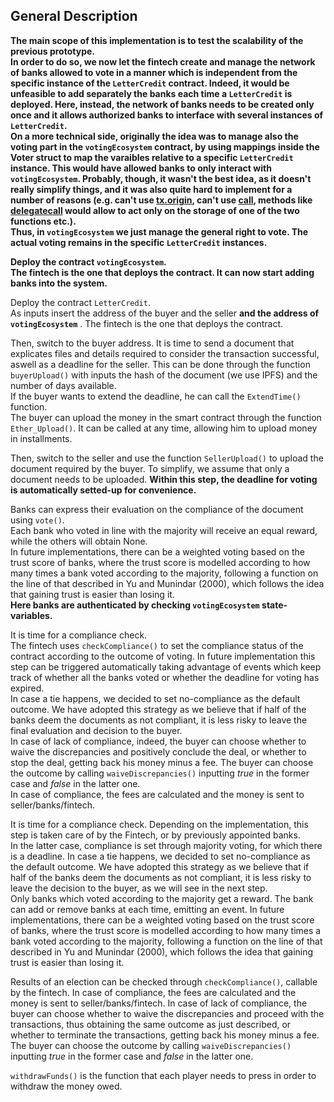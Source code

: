 ## General Description 

**The main scope of this implementation is to test the scalability of the previous prototype. \
In order to do so, we now let the fintech create and manage the network of banks allowed to vote in a manner which is independent from the specific instance of the `LetterCredit` contract. Indeed, it would be unfeasible to add separately the banks each time a `LetterCredit` is deployed. Here, instead, the network of banks needs to be created only once and it allows authorized banks to interface with several instances of `LetterCredit`. \
On a more technical side, originally the idea was to manage also the voting part in the `votingEcosystem` contract, by using mappings inside the Voter struct to map the varaibles relative to a specific `LetterCredit` instance. This would have allowed banks to only interact with `votingEcosystem`. Probably, though, it wasn't the best idea, as it doesn't really simplify things, and it was also quite hard to implement for a number of reasons (e.g. can't use [tx.origin](https://docs.soliditylang.org/en/v0.6.2/security-considerations.html#tx-origin), can't use [call](https://github.com/ethereum/solidity/issues/2884#issuecomment-329169020), methods like [delegatecall](https://medium.com/coinmonks/delegatecall-calling-another-contract-function-in-solidity-b579f804178c) would allow to act only on the storage of one of the two functions etc.). \
Thus, in `votingEcosystem` we just manage the general right to vote. The actual voting remains in the specific `LetterCredit` instances.**


**Deploy the contract `votingEcosystem`. \
The fintech is the one that deploys the contract. It can now start adding banks into the system.**

Deploy the contract `LetterCredit`. \
As inputs insert the address of the buyer and the seller **and the address of `votingEcosystem`** . The fintech is the one that deploys the contract.

Then, switch to the buyer address. It is time to send a document that explicates files and details required to consider the transaction successful, aswell as a deadline for the seller. This can be done through the function `buyerUpload()` with inputs the hash of the document (we use IPFS) and the number of days available. \
If the buyer wants to extend the deadline, he can call the `ExtendTime()` function. \
The buyer can upload the money in the smart contract through the function `Ether_Upload()`. It can be called at any time, allowing him to upload money in installments.

Then, switch to the seller and use the function `SellerUpload()` to upload the document required by the buyer. To simplify, we assume that only a document needs to be uploaded.
**Within this step, the deadline for voting is automatically setted-up for convenience.**

Banks can express their evaluation on the compliance of the document using `vote()`. \
Each bank who voted in line with the majority will receive an equal reward, while the others will obtain None. \
In future implementations, there can be a weighted voting based on the trust score of banks, where the trust score is modelled according to how many times a bank voted according to the majority, following a function on the line of that described in Yu and Munindar (2000), which follows the idea that gaining trust is easier than losing it. \
**Here banks are authenticated by checking `votingEcosystem` state-variables.** 

It is time for a compliance check.  
The fintech uses `checkCompliance()` to set the compliance status of the contract according to the outcome of voting. In future implementation this step can be triggered automatically taking advantage of events which keep track of whether all the banks voted or whether the deadline for voting has expired. \
In case a tie happens, we decided to set no-compliance as the default outcome. We have adopted this strategy as we believe that if half of the banks deem the documents as not compliant, it is less risky to leave the final evaluation and decision to the buyer. \
In case of lack of compliance, indeed, the buyer can choose whether to waive the discrepancies and positively conclude the deal, or whether to stop the deal, getting back his money minus a fee. The buyer can choose the outcome by calling `waiveDiscrepancies()` inputting *true* in the former case and *false* in the latter one. \
In case of compliance, the fees are calculated and the money is sent to seller/banks/fintech.

It is time for a compliance check. Depending on the implementation, this step is taken care of by the Fintech, or by previously appointed banks. \
In the latter case, compliance is set through majority voting, for which there is a deadline. In case a tie happens, we decided to set no-compliance as the default outcome. We have adopted this strategy as we believe that if half of the banks deem the documents as not compliant, it is less risky to leave the decision to the buyer, as we will see in the next step. \
Only banks which voted according to the majority get a reward. The bank can add or remove banks at each time, emitting an event. In future implementations, there can be a weighted voting based on the trust score of banks, where the trust score is modelled according to how many times a bank voted according to the majority, following a function on the line of that described in Yu and Munindar (2000), which follows the idea that gaining trust is easier than losing it.

Results of an election can be checked through `checkCompliance()`, callable by the fintech. In case of compliance, the fees are calculated and the money is sent to seller/banks/fintech. In case of lack of compliance, the buyer can choose whether to waive the discrepancies and proceed with the transactions, thus obtaining the same outcome as just described, or whether to terminate the transactions, getting back his money minus a fee. The buyer can choose the outcome by calling `waiveDiscrepancies()` inputting *true* in the former case and *false* in the latter one.


`withdrawFunds()` is the function that each player needs to press in order to withdraw the money owed.
